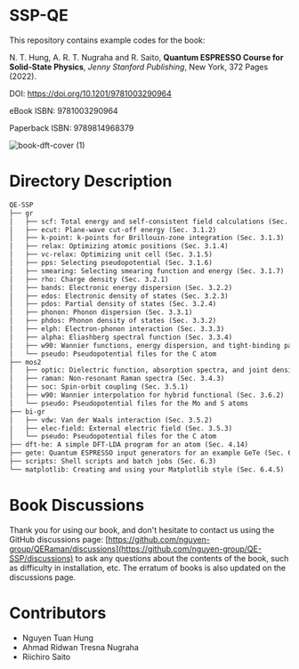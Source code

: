 # SSP-QE

This repository contains example codes for the book:

N. T. Hung, A. R. T. Nugraha and R. Saito, **Quantum ESPRESSO Course for Solid‑State Physics**, *Jenny Stanford Publishing*, New York, 372 Pages (2022).

DOI:  https://doi.org/10.1201/9781003290964

eBook ISBN:  9781003290964

Paperback ISBN: 9789814968379

![book-dft-cover (1)](https://github.com/nguyen-group/QE-SSP/assets/46996256/c8a678f0-2bee-4757-89c5-d3c4c2a072c8)

# Directory Description

```md
QE-SSP
├── gr
│   ├── scf: Total energy and self‐consistent field calculations (Sec. 3.1.1)
│   ├── ecut: Plane‐wave cut‐off energy (Sec. 3.1.2)
│   ├── k-point: k‐points for Brillouin‐zone integration (Sec. 3.1.3)
│   ├── relax: Optimizing atomic positions (Sec. 3.1.4)
│   ├── vc-relax: Optimizing unit cell (Sec. 3.1.5)
│   ├── pps: Selecting pseudopotential (Sec. 3.1.6)
│   ├── smearing: Selecting smearing function and energy (Sec. 3.1.7)
│   ├── rho: Charge density (Sec. 3.2.1)
│   ├── bands: Electronic energy dispersion (Sec. 3.2.2)
│   ├── edos: Electronic density of states (Sec. 3.2.3)
│   ├── pdos: Partial density of states (Sec. 3.2.4)
│   ├── phonon: Phonon dispersion (Sec. 3.3.1)
│   ├── phdos: Phonon density of states (Sec. 3.3.2)
│   ├── elph: Electron‐phonon interaction (Sec. 3.3.3)
│   ├── alpha: Eliashberg spectral function (Sec. 3.3.4)
│   ├── w90: Wannier functions, energy dispersion, and tight‐binding parameters (Sec. 3.6.1)
│   └── pseudo: Pseudopotential files for the C atom
├── mos2
│   ├── optic: Dielectric function, absorption spectra, and joint density of states (Secs. 3.4.2 & 3.4.1)
│   ├── raman: Non‐resonant Raman spectra (Sec. 3.4.3)
│   ├── soc: Spin‐orbit coupling (Sec. 3.5.1)
│   ├── w90: Wannier interpolation for hybrid functional (Sec. 3.6.2)
│   └── pseudo: Pseudopotential files for the Mo and S atoms
├── bi-gr
│   ├── vdw: Van der Waals interaction (Sec. 3.5.2)
│   ├── elec-field: External electric field (Sec. 3.5.3)
│   └── pseudo: Pseudopotential files for the C atom
├── dft-he: A simple DFT‐LDA program for an atom (Sec. 4.14)
├── gete: Quantum ESPRESSO input generators for an example GeTe (Sec. 6.1)
├── scripts: Shell scripts and batch jobs (Sec. 6.3)
└── matplotlib: Creating and using your Matplotlib style (Sec. 6.4.5)
```
# Book Discussions
Thank you for using our book, and don't hesitate to contact us using the GitHub discussions page: [https://github.com/nguyen-group/QERaman/discussions](https://github.com/nguyen-group/QE-SSP/discussions) to ask any questions about the contents of the book, such as difficulty in installation, etc. The erratum of books is also updated on the discussions page.

# Contributors
- Nguyen Tuan Hung
- Ahmad Ridwan Tresna Nugraha
- Riichiro Saito
